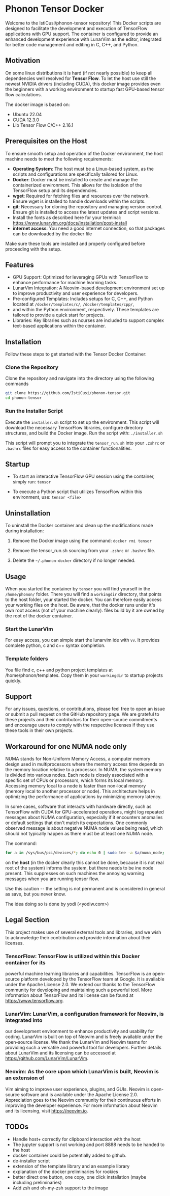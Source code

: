 # Phonon Tensor Docker

Welcome to the IstiCusi/phonon-tensor repository! This Docker scripts are
designed to facilitate the development and execution of TensorFlow applications
with GPU support. The container is configured to provide an enhanced
development experience with LunarVim as the editor, integrated for better code
management and editing in C, C++, and Python.

## Motivation

On some linux distributions it is hard (if not nearly possible) to keep 
all dependencies well resolved for **Tensor Flow**. To let the host use still
the newest NVIDIA drivers (including CUDA), this docker image provides even
the beginners with a working environment to startup fast GPU-based tensor flow
calculations. 

The docker image is based on:

- Ubuntu 22.04
- CUDA 12.3.0 
- Lib Tensor Flow C/C++ 2.16.1

## Prerequisites on the Host

To ensure smooth setup and operation of the Docker environment, the host machine needs to meet the following requirements:

- **Operating System**: The host must be a Linux-based system, as the scripts and configurations are specifically tailored for Linux.
- **Docker**: Docker must be installed to create and manage the containerized environment. This allows for the isolation of the TensorFlow setup and its dependencies.
- **wget**: Required for fetching files and resources over the network. Ensure wget is installed to handle downloads within the scripts.
- **git**: Necessary for cloning the repository and managing version control. Ensure git is installed to access the latest updates and script versions.
- Install the fonts as described here for your terminal: <https://www.lunarvim.org/docs/installation/post-install> 
- **internet access**: You need a good internet connection, so that packages can be downloaded by the docker file

Make sure these tools are installed and properly configured before proceeding with the setup.

## Features

- GPU Support: Optimized for leveraging GPUs with TensorFlow to enhance
  performance for machine learning tasks.
- LunarVim Integration: A Neovim-based development environment set up to improve
  productivity and user experience for developers.
- Pre-configured Templates: Includes setups for C, C++, and Python located at
  `/docker/templates/c/`, `/docker/templates/cpp/`,
- and within the Python environment, respectively. These templates are tailored
  to provide a quick start for projects.
- Libraries: Key libraries such as ncurses are included to support complex
  text-based applications within the container.

## Installation

Follow these steps to get started with the Tensor Docker Container:

### Clone the Repository

Clone the repository and navigate into the directory using the following commands

```bash
git clone https://github.com/IstiCusi/phonon-tensor.git
cd phonon-tensor
```

### Run the Installer Script

Execute the `installer.sh` script to set up the environment. This script will
download the necessary TensorFlow libraries, configure directory structures,
and build the Docker image. Run the script with: `./installer.sh`

This script will prompt you to integrate the `tensor_run.sh` into your
`.zshrc` or `.bashrc` files for easy access to the container
functionalities.

## Startup

- To start an interactive TensorFlow GPU session using the container, simply
  run: `tensor`

- To execute a Python script that utilizes TensorFlow within this environment,
  use: `tensor <file>`

## Uninstallation

To uninstall the Docker container and clean up the modifications made during
installation:

1. Remove the Docker image using the command: `docker rmi tensor`

2. Remove the tensor_run.sh sourcing from your `.zshrc` or `.bashrc` file.

3. Delete the `~/.phonon-docker` directory if no longer needed.

## Usage

When you started the container by `tensor` you will find yourself in the
`/home/phonon/` folder. There you will find a `workingdir` directory, that
points to the host folder, your started the docker. You can therefore easily
access your working files on the host. Be aware, that the docker runs under
it's own root access (not of your machine clearly). files build by it are owned
by the root of the docker container.

### Start the LunarVim

For easy access, you can simple start the lunarvim ide with `vv`. It provides
complete python, c and c++ syntax completion.

### Template folders

You file find c, c++ and python project templates at /home/phonon/templates.
Copy them in your `workingdir` to startup projects quickly.

## Support

For any issues, questions, or contributions, please feel free to
open an issue or submit a pull request on the GitHub repository page. We are
grateful to these projects and their contributors for their open-source
commitments and encourage users to comply with the respective licenses if they
use these tools in their own projects.

## Workaround for one NUMA node only

NUMA stands for Non-Uniform Memory Access, a computer memory design 
used in multiprocessors where the memory access time depends on the 
memory location relative to a processor. In NUMA, the system memory 
is divided into various nodes. Each node is closely associated with 
a specific set of CPUs or processors, which forms its local memory. 
Accessing memory local to a node is faster than non-local memory 
(memory local to another processor or node). This architecture 
helps in optimizing the performance of applications by 
minimizing memory latency.

In some cases, software that interacts with hardware directly, such 
as TensorFlow with CUDA for GPU-accelerated operations, might log 
repeated messages about NUMA configuration, especially if it encounters 
anomalies or default settings that don't match its expectations. 
One commonly observed message is about negative NUMA node values being 
read, which should not typically happen as there must be at least one NUMA node.

The command:

```bash
for a in /sys/bus/pci/devices/*; do echo 0 | sudo tee -a $a/numa_node; done
```

on the **host** (in the docker clearly this cannot be done, because it is not
real root of the system) informs the system, but there needs to be ine node
present. This suppresses on such machines the annoying warning messages when
you are running tensor flow. 

Use this caution -- the setting is not permanent and is considered in general
as save, but you never know. 

The idea doing so is done by yodi (<yodiw.com>)

## Legal Section

This project makes use of several external tools and libraries, and we wish to
acknowledge their contribution and provide information about their licenses.

### TensorFlow: TensorFlow is utilized within this Docker container for its

powerful machine learning libraries and capabilities. TensorFlow is an
open-source platform developed by the TensorFlow team at Google. It is
available under the Apache License 2.0. We extend our thanks to the TensorFlow
community for developing and maintaining such a powerful tool. More information
about TensorFlow and its license can be found at <https://www.tensorflow.org>.

### LunarVim: LunarVim, a configuration framework for Neovim, is integrated into

our development environment to enhance productivity and usability for coding.
LunarVim is built on top of Neovim and is freely available under the open-source
license. We thank the LunarVim and Neovim teams for providing such a versatile
and powerful tool for developers. Further details about LunarVim and its
licensing can be accessed at <https://github.com/LunarVim/LunarVim>.

### Neovim: As the core upon which LunarVim is built, Neovim is an extension of

Vim aiming to improve user experience, plugins, and GUIs. Neovim is open-source
software and is available under the Apache License 2.0. Appreciation goes to
the Neovim community for their continuous efforts in improving the developer
experience. For more information about Neovim and its licensing, visit
<https://neovim.io>.

## TODOs

- Handle host+ correctly for clipboard interaction with the host
- The jupyter support is not working and port 8888 needs to be handed to the host
- docker container could be potentially added to github. 
- de-installer script
- extension of the template library and an example library 
- explanation of the docker preliminaries for rookies
- better direct one button, one copy, one click installation (maybe including preliminaries)
- Add zsh and oh-my-zsh support to the image

